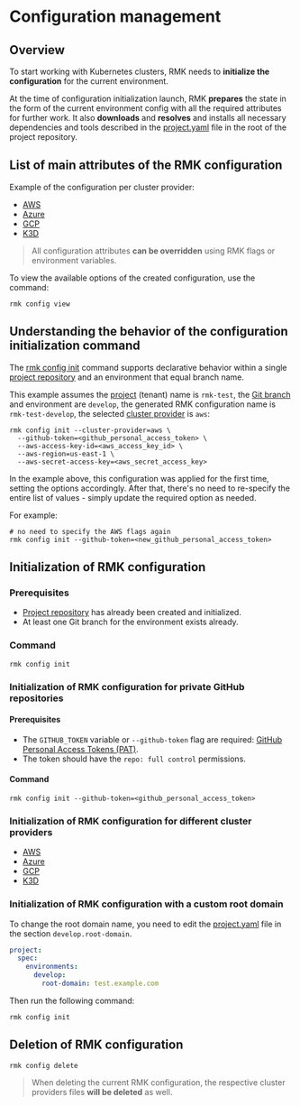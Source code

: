 # Configuration management

## Overview

To start working with Kubernetes clusters, RMK needs to **initialize the configuration** for the current environment.

At the time of configuration initialization launch, RMK **prepares**
the state in the form of the current environment config with all the required attributes for further work.
It also **downloads** and **resolves** and installs all necessary dependencies and tools described
in the [project.yaml](../project-management/preparation-of-project-repository.md#projectyaml) file in the root of the
project repository.

## List of main attributes of the RMK configuration

Example of the configuration per cluster provider:

- [AWS](init-aws-provider.md#list-of-main-attributes-of-the-rmk-configuration)
- [Azure](init-azure-provider.md#list-of-main-attributes-of-the-rmk-configuration)
- [GCP](init-gcp-provider.md#list-of-main-attributes-of-the-rmk-configuration)
- [K3D](init-k3d-provider.md#list-of-main-attributes-of-the-rmk-configuration)

> All configuration attributes **can be overridden** using RMK flags or environment variables.

To view the available options of the created configuration, use the command:

```shell
rmk config view
```

## Understanding the behavior of the configuration initialization command

The [rmk config init](../../commands.md#init-i) command supports declarative behavior within a single
[project repository](../project-management/requirement-for-project-repository.md#requirement-for-project-repository)
and an environment that equal branch name.

This example assumes the [project](../project-management/requirement-for-project-repository.md)
(tenant) name is `rmk-test`,
the [Git branch](https://docs.github.com/en/pull-requests/collaborating-with-pull-requests/proposing-changes-to-your-work-with-pull-requests/about-branches)
and environment are `develop`, the generated RMK configuration name is `rmk-test-develop`,
the selected [cluster provider](../cluster-management/cluster-management.md) is `aws`:

```shell
rmk config init --cluster-provider=aws \ 
  --github-token=<github_personal_access_token> \
  --aws-access-key-id=<aws_access_key_id> \
  --aws-region=us-east-1 \
  --aws-secret-access-key=<aws_secret_access_key>
```

In the example above, this configuration was applied for the first time, setting the options accordingly. After that,
there's no need to re-specify the entire list of values - simply update the required option as needed.

For example:

```shell
# no need to specify the AWS flags again 
rmk config init --github-token=<new_github_personal_access_token>
```

## Initialization of RMK configuration

### Prerequisites

- [Project repository](../project-management/requirement-for-project-repository.md) has already been created and
  initialized.
- At least one Git branch for the environment exists already.

### Command

```shell
rmk config init
```

### Initialization of RMK configuration for private GitHub repositories

#### Prerequisites

- The `GITHUB_TOKEN` variable or `--github-token` flag are required:
  [GitHub Personal Access Tokens (PAT)](https://docs.github.com/en/authentication/keeping-your-account-and-data-secure/managing-your-personal-access-tokens#creating-a-personal-access-token-classic).
- The token should have the `repo: full control` permissions.

#### Command

```shell
rmk config init --github-token=<github_personal_access_token>
```

### Initialization of RMK configuration for different cluster providers

- [AWS](init-aws-provider.md#prerequisites)
- [Azure](init-azure-provider.md#prerequisites)
- [GCP](init-gcp-provider.md#prerequisites)
- [K3D](init-k3d-provider.md#list-of-main-attributes-of-the-rmk-configuration)

### Initialization of RMK configuration with a custom root domain

To change the root domain name, you need to edit
the [project.yaml](../project-management/preparation-of-project-repository.md#projectyaml)
file in the section `develop.root-domain`.

```yaml
project:
  spec:
    environments:
      develop:
        root-domain: test.example.com
```

Then run the following command:

```shell
rmk config init
```

## Deletion of RMK configuration

```shell
rmk config delete
```

> When deleting the current RMK configuration, the respective cluster providers files **will be deleted** as well.
